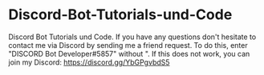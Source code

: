 # Discord-Bot-Tutorials-und-Code
Discord Bot Tutorials und Code. If you have any questions don't hesitate to contact me via Discord by sending me a friend request. To do this, enter "DISCORD Bot Developer#5857" without ". If this does not work, you can join my Discord: https://discord.gg/YbGPgvbdS5 
